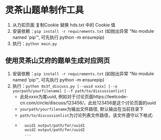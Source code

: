 # 灵茶山题单制作工具
1. 从力扣页面 复制Cookie 替换 hds.txt 中的 Cookie 值
2. 安装依赖：`pip install -r requirements.txt` (如抛出异常 "No module named 'pip'", 可先执行 python -m ensurepip)
3. 执行：`python main.py`

## 使用灵茶山艾府的题单生成对应网页

1. 安装依赖：`pip install -r requirements.txt` (如抛出异常 "No module named 'pip'", 可先执行 python -m ensurepip)
2. 执行：`python 0x3f_discuss.py [--uuid xxxx] [--o yourpath/yourfilename] [--f path/to/discussionlist]`
    - 此处xxxx为尾uuid, 例如对于讨论页面https://leetcode-cn.com/circle/discuss/123456/，此处123456是这个讨论页面的uuid
    - `yourpath/yourfilename`为输出文件路径, 默认输出在当前目录下
    - `path/to/discussionlist`为讨论列表文件路径，该文件遵守以下格式:
    - ```
        uuid1 output/path/for/uuid1
        uuid2 output/path/for/uuid2
        ...
      ```
